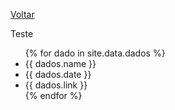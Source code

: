 [Voltar](./index.md)

Teste

<ul>
{% for dado in site.data.dados %}
  <li>
    {{ dados.name }}
  </li>
  <li>
    {{ dados.date }}
  </li>
  <li>
    {{ dados.link }}
  </li>
{% endfor %}
</ul>
